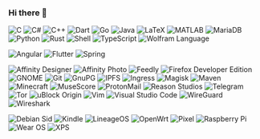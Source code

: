 ### Hi there 👋

<img alt="C"
    src="https://img.shields.io/badge/C-A8B9CC.svg?style=for-the-badge&logo=c&logoColor=black" />
<img alt="C#"
    src="https://img.shields.io/badge/C%23-239120.svg?style=for-the-badge&logo=c-sharp&logoColor=white" />
<img alt="C++"
    src="https://img.shields.io/badge/C++-00599C.svg?style=for-the-badge&logo=c%2B%2B&logoColor=white" />
<img alt="Dart"
    src="https://img.shields.io/badge/Dart-0175C2.svg?style=for-the-badge&logo=dart&logoColor=white" />
<img alt="Go"
    src="https://img.shields.io/badge/Go-00ADD8.svg?style=for-the-badge&logo=go&logoColor=white" />
<img alt="Java"
    src="https://img.shields.io/badge/Java-007396.svg?style=for-the-badge&logo=java&logoColor=white" />
<img alt="LaTeX"
    src="https://img.shields.io/badge/LaTeX-008080.svg?style=for-the-badge&logo=latex&logoColor=white" />
<img alt="MATLAB"
    src="https://img.shields.io/badge/MATLAB-0076A8.svg?style=for-the-badge&logo=mathworks&logoColor=white" />
<img alt="MariaDB"
    src="https://img.shields.io/badge/MariaDB-003545.svg?style=for-the-badge&logo=mariadb&logoColor=white" />
<img alt="Python"
    src="https://img.shields.io/badge/Python-3776AB.svg?style=for-the-badge&logo=python&logoColor=white" />
<img alt="Rust"
    src="https://img.shields.io/badge/Rust-000000.svg?style=for-the-badge&logo=rust&logoColor=white" />
<img alt="Shell"
    src="https://img.shields.io/badge/Shell-4EAA25.svg?style=for-the-badge&logo=gnu-bash&logoColor=white" />
<img alt="TypeScript"
    src="https://img.shields.io/badge/TypeScript-3178C6.svg?style=for-the-badge&logo=typescript&logoColor=white" />
<img alt="Wolfram Language"
    src="https://img.shields.io/badge/Wolfram_Language-DD1100.svg?style=for-the-badge&logo=wolfram-language&logoColor=white" />

<img alt="Angular"
    src="https://img.shields.io/badge/Angular-DD0031.svg?style=for-the-badge&logo=angular&logoColor=white" />
<img alt="Flutter"
    src="https://img.shields.io/badge/Flutter-02569B.svg?style=for-the-badge&logo=flutter&logoColor=white" />
<img alt="Spring"
    src="https://img.shields.io/badge/Spring-6DB33F.svg?style=for-the-badge&logo=spring&logoColor=white" />

<img alt="Affinity Designer"
    src="https://img.shields.io/badge/Affinity_Desginer-1B72BE.svg?style=for-the-badge&logo=affinity-designer&logoColor=white" />
<img alt="Affinity Photo"
    src="https://img.shields.io/badge/Affinity_Photo-7E4DD2.svg?style=for-the-badge&logo=affinity-photo&logoColor=white" />
<img alt="Feedly"
    src="https://img.shields.io/badge/Feedly-2BB24C.svg?style=for-the-badge&logo=feedly&logoColor=white" />
<img alt="Firefox Developer Edition"
    src="https://img.shields.io/badge/Firefox_Developer_Edition-0060DF.svg?style=for-the-badge&logo=firefox-browser&logoColor=white" />
<img alt="GNOME"
    src="https://img.shields.io/badge/GNOME-4A86CF.svg?style=for-the-badge&logo=gnome&logoColor=white" />
<img alt="Git"
    src="https://img.shields.io/badge/Git-F05032.svg?style=for-the-badge&logo=git&logoColor=white" />
<img alt="GnuPG"
    src="https://img.shields.io/badge/GnuPG-0093DD.svg?style=for-the-badge&logo=gnu-privacy-guard&logoColor=white" />
<img alt="IPFS"
    src="https://img.shields.io/badge/IPFS-65C2CB.svg?style=for-the-badge&logo=ipfs&logoColor=white" />
<img alt="Ingress"
    src="https://img.shields.io/badge/Ingress-783CBD.svg?style=for-the-badge&logo=ingress&logoColor=white" />
<img alt="Magisk"
    src="https://img.shields.io/badge/Magisk-00AF9C.svg?style=for-the-badge&logo=magisk&logoColor=white" />
<img alt="Maven"
    src="https://img.shields.io/badge/Maven-C71A36.svg?style=for-the-badge&logo=apache-maven&logoColor=white" />
<img alt="Minecraft"
    src="https://img.shields.io/badge/Minecraft-62B47A.svg?style=for-the-badge&logo=minecraft&logoColor=white" />
<img alt="MuseScore"
    src="https://img.shields.io/badge/MuseScore-1A70B8.svg?style=for-the-badge&logo=musescore&logoColor=white" />
<img alt="ProtonMail"
    src="https://img.shields.io/badge/ProtonMail-8B89CC.svg?style=for-the-badge&logo=protonmail&logoColor=white" />
<img alt="Reason Studios"
    src="https://img.shields.io/badge/Reason_Studios-FFFFFF.svg?style=for-the-badge&logo=reason-studios&logoColor=black" />
<img alt="Telegram"
    src="https://img.shields.io/badge/Telegram-26A5E4.svg?style=for-the-badge&logo=telegram&logoColor=white" />
<img alt="Tor"
    src="https://img.shields.io/badge/Tor-7E4798.svg?style=for-the-badge&logo=tor-project&logoColor=white" />
<img alt="uBlock Origin"
    src="https://img.shields.io/badge/uBlock_Origin-800000.svg?style=for-the-badge&logo=ublock-origin&logoColor=white" />
<img alt="Vim"
    src="https://img.shields.io/badge/Vim-019733.svg?style=for-the-badge&logo=vim&logoColor=white" />
<img alt="Visual Studio Code"
    src="https://img.shields.io/badge/Visual_Studio_Code-007ACC.svg?style=for-the-badge&logo=visual-studio-code&logoColor=white" />
<img alt="WireGuard"
    src="https://img.shields.io/badge/WireGuard-88171A.svg?style=for-the-badge&logo=wireguard&logoColor=white" />
<img alt="Wireshark"
    src="https://img.shields.io/badge/Wireshark-1679A7.svg?style=for-the-badge&logo=wireshark&logoColor=white" />

<img alt="Debian Sid"
    src="https://img.shields.io/badge/Debian_Sid-A81D33?style=for-the-badge&logo=debian&logoColor=white" />
<img alt="Kindle"
    src="https://img.shields.io/badge/Kindle-FF9900?style=for-the-badge&logo=amazon&logoColor=white" />
<img alt="LineageOS"
    src="https://img.shields.io/badge/LineageOS-167C80?style=for-the-badge&logo=lineageos&logoColor=white" />
<img alt="OpenWrt"
    src="https://img.shields.io/badge/OpenWrt-00B5E2?style=for-the-badge&logo=openwrt&logoColor=white" />
<img alt="Pixel"
    src="https://img.shields.io/badge/Pixel-4285F4?style=for-the-badge&logo=google&logoColor=white" />
<img alt="Raspberry Pi"
    src="https://img.shields.io/badge/Raspberry_Pi-A22846?style=for-the-badge&logo=raspberry-pi&logoColor=white" />
<img alt="Wear OS"
    src="https://img.shields.io/badge/Wear_OS-4285F4?style=for-the-badge&logo=wear-os&logoColor=white" />
<img alt="XPS"
    src="https://img.shields.io/badge/XPS-007DB8?style=for-the-badge&logo=dell&logoColor=white" />
